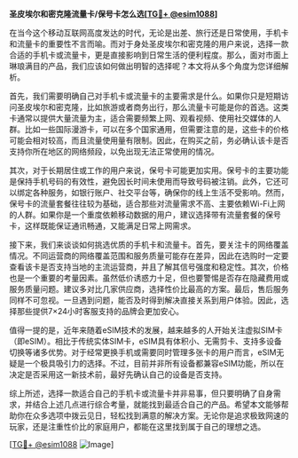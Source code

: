 **圣皮埃尔和密克隆流量卡/保号卡怎么选[[TG💪+ @esim1088](https://t.me/s/esim1088)]**

在当今这个移动互联网高度发达的时代，无论是出差、旅行还是日常使用，手机卡和流量卡的重要性不言而喻。而对于身处圣皮埃尔和密克隆的用户来说，选择一款合适的手机卡或流量卡，更是直接影响到日常生活的便利程度。那么，面对市面上琳琅满目的产品，我们应该如何做出明智的选择呢？本文将从多个角度为您详细解析。

首先，我们需要明确自己对手机卡或流量卡的主要需求是什么。如果你只是短期访问圣皮埃尔和密克隆，比如旅游或者商务出行，那么流量卡可能是你的首选。这类卡通常以提供大量流量为主，适合需要频繁上网、观看视频、使用社交媒体的人群。比如一些国际漫游卡，可以在多个国家通用，但需要注意的是，这些卡的价格可能会相对较高，而且流量使用量有限制。因此，在购买之前，务必确认该卡是否支持你所在地区的网络频段，以免出现无法正常使用的情况。

其次，对于长期居住或工作的用户来说，保号卡可能更加实用。保号卡的主要功能是保持手机号码的有效性，避免因长时间未使用而导致号码被注销。此外，它还可以绑定各种服务，如银行账户、社交平台等，确保你的线上生活不受影响。然而，保号卡的流量套餐往往较为基础，适合那些对流量需求不高、主要依赖Wi-Fi上网的人群。如果你是一个重度依赖移动数据的用户，建议选择带有流量套餐的保号卡，这样既能保证通讯畅通，又能满足日常上网需求。

接下来，我们来谈谈如何挑选优质的手机卡和流量卡。首先，要关注卡的网络覆盖情况。不同运营商的网络覆盖范围和服务质量可能存在差异，因此在选购时一定要查看该卡是否支持当地的主流运营商，并且了解其信号强度和稳定性。其次，价格也是一个重要的考量因素。虽然低价诱惑力十足，但也要警惕是否存在隐藏费用或服务质量问题。建议多对比几家供应商，选择性价比最高的方案。最后，售后服务同样不可忽视。一旦遇到问题，能否及时得到解决直接关系到用户体验。因此，选择那些提供7×24小时客服支持的品牌会更加安心。

值得一提的是，近年来随着eSIM技术的发展，越来越多的人开始关注虚拟SIM卡（即eSIM）。相比于传统实体SIM卡，eSIM具有体积小、无需剪卡、支持多设备切换等诸多优势。对于经常更换手机或需要同时管理多张卡的用户而言，eSIM无疑是一个极具吸引力的选择。不过，目前并非所有设备都兼容eSIM功能，所以在决定是否采用这一新技术前，最好先确认自己的设备是否支持。

综上所述，选择一款适合自己的手机卡或流量卡并非易事，但只要明确了自身需求，并结合上述几点进行综合考量，就能找到最适合自己的产品。希望本文能够帮助你在众多选项中拨云见日，轻松找到满意的解决方案。无论你是追求极致网速的玩家，还是注重性价比的家庭用户，都能在这里找到属于自己的理想之选。

[[TG💪+ @esim1088](https://t.me/s/esim1088) ![Image](https://i.postimg.cc/4NQfJmqS/Snipaste-2025-05-13-00-14-12.png)]